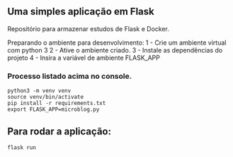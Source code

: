 ## Uma simples aplicação em Flask

Repositório para armazenar estudos de Flask e Docker.

Preparando o ambiente para desenvolvimento:
1 - Crie um ambiente virtual com python 3
2 - Ative o ambiente criado.
3 - Instale as dependências do projeto
4 - Insira a variável de ambiente FLASK_APP

### Processo listado acima no console.

```console
python3 -m venv venv
source venv/bin/activate
pip install -r requirements.txt
export FLASK_APP=microblog.py

```

## Para rodar a aplicação:
```
flask run

```

